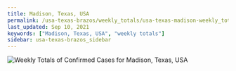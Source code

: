```yaml
---
title: Madison, Texas, USA
permalink: /usa-texas-brazos/weekly_totals/usa-texas-madison-weekly_totals.html
last_updated: Sep 10, 2021
keywords: ["Madison, Texas, USA", "weekly totals"]
sidebar: usa-texas-brazos_sidebar
---
```


![Weekly Totals of Confirmed Cases for Madison, Texas, USA](/covid_tracker/images/graphs/usa-texas-madison-weekly_totals_graph.png)
